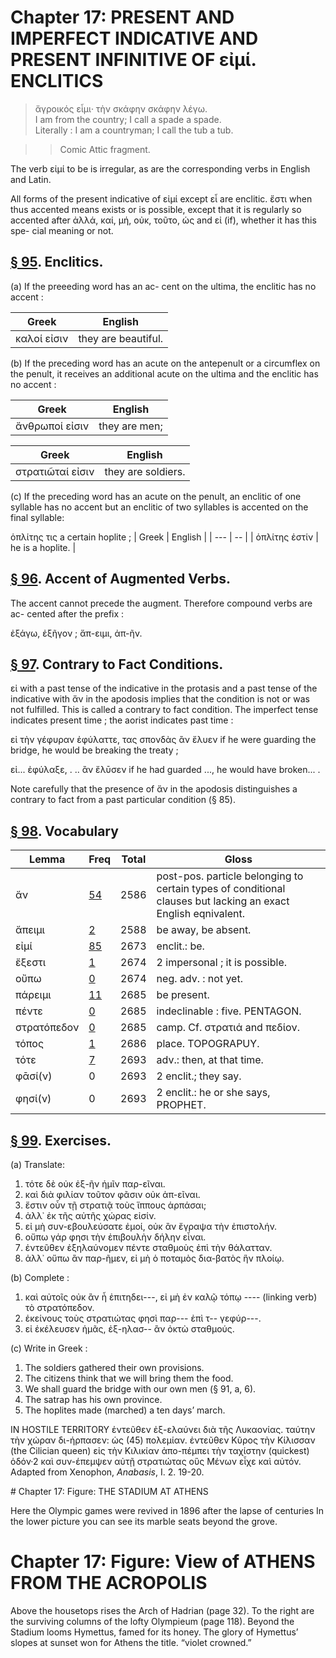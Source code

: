 # Chapter 17: PRESENT AND IMPERFECT INDICATIVE AND PRESENT INFINITIVE OF εἰμί. ENCLITICS

<bibl></bibl>
>  ἄγροικός εἶμι· τὴν σκάφην σκάφην λέγω.<br/>
>  I am from the country; I call a spade a spade.<br/>
>  Literally : I am a countryman; I call the tub a tub.<br/>

>> Comic Attic fragment.






<div type="textpart" subtype="para" n="93">


The verb εἰμί to be is irregular, as are the corresponding verbs in English and Latin.

<div type="textpart" subtype="para" n="94">


All forms of the present indicative of εἰμί except
εἶ are enclitic. ἔστι when thus accented means exists or is
possible, except that it is regularly so accented after ἀλλά,
καί, μή, οὐκ, τοῦτο, ὡς and εἰ (if), whether it has this spe-
cial meaning or not.

## [§ 95](#para95). Enclitics.


(a) If the preeeding word has an ac-
cent on the ultima, the enclitic has no accent :

| Greek | English | 
| --- | -- | 
|  καλοί εἰσιν  |  they are beautiful.  |


(b) If the preceding word has an acute on the antepenult or a circumflex on the penult, it receives an additional acute on the ultima and the enclitic has no accent :

| Greek | English | 
| --- | -- | 
|  ἄνθρωποί εἰσιν  |  they are men;  |


| Greek | English | 
| --- | -- | 
|  στρατιῶταί εἰσιν  |  they are soldiers.  |



<pb n="53"/>

(c) If the preceding word has an acute on the penult,
an enclitic of one syllable has no accent but an enclitic of
two syllables is accented on the final syllable:

<foreign></foreign> <gloss></gloss>

ὁπλίτης τις a certain hoplite ;
| Greek | English | 
| --- | -- | 
|  ὁπλίτης ἐστίν  |  he is a hoplite.  |



## [§ 96](#para96). Accent of Augmented Verbs.


The accent cannot
precede the augment. Therefore compound verbs are ac-
cented after the prefix :



ἐξάγω, ἐξῆγον ; ἄπ-ειμι, ἀπ-ῆν.

## [§ 97](#para97). Contrary to Fact Conditions.


εἰ with a past tense
of the indicative in the protasis and a past tense of the indicative with ἄν in the apodosis implies that the condition
is not or was not fulfilled. This is called a contrary to
fact condition. The imperfect tense indicates present time ;
the aorist indicates past time :

<foreign></foreign> <gloss></gloss>

εἰ τὴν γέφυραν ἐφύλαττε, τας σπονδὰς ἂν ἔλυεν
if he were guarding the bridge, he would be breaking the treaty ;

<foreign></foreign> <gloss></gloss>

εἰ... ἐφύλαξε, . .. ἂν ἔλῡσεν
if he had guarded ..., he would have broken... .



Note carefully that the presence of ἄν in the apodosis distinguishes
a contrary to fact from a past particular condition (§ 85).

## [§ 98](#para98). Vocabulary



| Lemma | Freq | Total | Gloss |
| --- | --- | --- | -- |
| ἄν | [54](https://github.com/gregorycrane/CrosbySchaeffer2.0/tree/main/chaps/vocpassages/0011-002/ἄν.md) | 2586 | post-pos. particle belonging to certain types of conditional clauses but lacking an exact English eqnivalent.
| ἄπειμι | [2](https://github.com/gregorycrane/CrosbySchaeffer2.0/tree/main/chaps/vocpassages/0011-002/ἄπειμι.md) | 2588 | be away, be absent.
| εἰμί | [85](https://github.com/gregorycrane/CrosbySchaeffer2.0/tree/main/chaps/vocpassages/0011-002/εἰμί.md) | 2673 | enclit.: be.
| ἔξεστι | [1](https://github.com/gregorycrane/CrosbySchaeffer2.0/tree/main/chaps/vocpassages/0011-002/ἔξ-ἐστι(ν).md) | 2674 | 2 impersonal ; it is possible.
| οὔπω | [0](https://github.com/gregorycrane/CrosbySchaeffer2.0/tree/main/chaps/vocpassages/0011-002/οὔπω.md) | 2674 | neg. adv. : not yet.
| πάρειμι | [11](https://github.com/gregorycrane/CrosbySchaeffer2.0/tree/main/chaps/vocpassages/0011-002/πάρειμι.md) | 2685 | be present.
| πέντε | [0](https://github.com/gregorycrane/CrosbySchaeffer2.0/tree/main/chaps/vocpassages/0011-002/πέντε.md) | 2685 | indeclinable : five. PENTAGON.
| στρατόπεδον | [0](https://github.com/gregorycrane/CrosbySchaeffer2.0/tree/main/chaps/vocpassages/0011-002/στρατόπεδον.md) | 2685 | camp. Cf. στρατιά and πεδίον.
| τόπος | [1](https://github.com/gregorycrane/CrosbySchaeffer2.0/tree/main/chaps/vocpassages/0011-002/τόπος.md) | 2686 | place. TOPOGRAPUY.
| τότε | [7](https://github.com/gregorycrane/CrosbySchaeffer2.0/tree/main/chaps/vocpassages/0011-002/τότε.md) | 2693 | adv.: then, at that time.
| φᾱσί(ν) | 0 | 2693 | 2 enclit.; they say.
| φησί(ν) | 0 | 2693 | 2 enclit.: he or she says, PROPHET.



<pb n="54"/>


## [§ 99](#para99). Exercises.




(a) Translate:

1. τότε δὲ οὐκ ἐξ-ῆν ἡμῖν παρ-εῖναι.
2. καὶ διὰ φιλίαν τοῦτον φᾶσιν οὐκ ἀπ-εῖναι.
3. ἔστιν οὖν τῇ στρατιᾷ τοὺς ἵππους ἁρπάσαι;
4. ἀλλ᾽ ἐκ τῆς αὐτῆς χώρας εἰσίν.
5. εἰ μὴ συν-εβουλεύσατε ἐμοί, οὐκ ἂν ἔγραψα τὴν ἐπιστολήν.
6. οὔπω γάρ φησι τὴν ἐπιβουλὴν δήλην εἶναι.
7. ἐντεῦθεν ἐξηλαύνομεν πέντε σταθμοὺς ἐπὶ τὴν θάλατταν.
8. ἀλλ᾽ οὔπω ἂν παρ-ῆμεν, εἰ μὴ ὁ ποταμὸς δια-βατὸς ἣν πλοίῳ.

(b) Complete :
1. καὶ αὐτοῖς οὐκ ἂν ἦ ἐπιτηδει---,  εἰ μὴ ἐν καλῷ
τόπῳ ---- (linking verb) τὸ στρατόπεδον.
2. ἐκείνους τοὺς στρατιώτας φησὶ παρ--- ἐπὶ τ-- γεφύρ---.
3. εἰ ἐκέλευσεν ἡμᾶς, ἐξ-ηλασ-- ἂν ὀκτὼ σταθμούς.

(c) Write in Greek :

1. The soldiers gathered their own provisions.
2. The citizens think that we will bring them the food.
3. We shall guard the bridge with our own men (§ 91, a, 6).
4. The satrap has his own province.
5. The hoplites made (marched) a ten days’ march.

<div type="textpart" subtype="para" n="100">


IN HOSTILE TERRITORY
<quote xml:lang="grc">ἐντεῦθεν ἐξ-ελαύνει διὰ τῆς Λυκαονίας. ταύτην τὴν χώραν
δι-ήρπασεν: ὡς (45) πολεμίαν. ἐντεῦθεν Κῦρος τὴν Κίλισσαν
(the Cilician queen) εἰς τὴν Κιλικίαν ἀπο-πέμπει τὴν ταχίστην
(quickest) ὁδόν·2 καὶ συν-έπεμψεν αὐτῇ στρατιώτας οὓς
Μένων εἶχε καὶ αὐτόν. <quote xml:lang="eng"> <bibl>Adapted from Xenophon, *Anabasis*, I. 2. 19-20.</bibl>




<pb n="55"/>
# Chapter 17: Figure: THE STADIUM AT ATHENS


Here the Olympic games were revived in 1896 after the lapse of centuries
In the lower picture you can see its marble seats beyond the grove.


# Chapter 17: Figure: View of ATHENS FROM THE ACROPOLIS


Above the housetops rises the Arch of Hadrian (page 32). To the right
are the surviving columns of the lofty Olympieum (page 118). Beyond the
Stadium looms Hymettus, famed for its honey. The glory of Hymettus’
slopes at sunset won for Athens the title. “violet crowned.”







<pb n="56"/>




